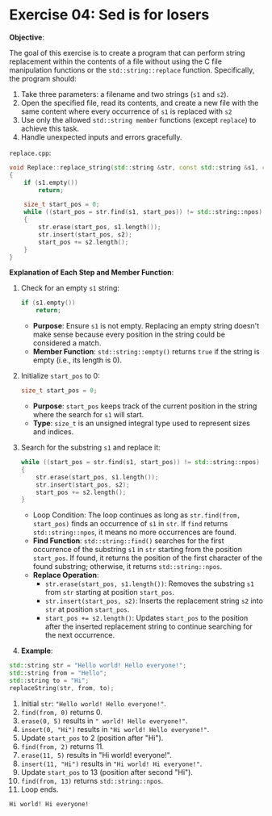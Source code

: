 # Exercise 04: Sed is for losers

**Objective**:

The goal of this exercise is to create a program that can perform string replacement within the contents of a file without using the C file manipulation functions or the `std::string::replace` function. Specifically, the program should:

1. Take three parameters: a filename and two strings (`s1` and `s2`).
2. Open the specified file, read its contents, and create a new file with the same content where every occurrence of `s1` is replaced with `s2`
3. Use only the allowed `std::string member` functions (except `replace`) to achieve this task.
4. Handle unexpected inputs and errors gracefully.

`replace.cpp`:

```cpp
void Replace::replace_string(std::string &str, const std::string &s1, const std::string &s2)
{
    if (s1.empty())
        return;

    size_t start_pos = 0;
    while ((start_pos = str.find(s1, start_pos)) != std::string::npos)
    {
        str.erase(start_pos, s1.length());
        str.insert(start_pos, s2);
        start_pos += s2.length();
    }
}
```

**Explanation of Each Step and Member Function**:

1. Check for an empty `s1` string:

    ```cpp
    if (s1.empty())
        return;
    ```

    - **Purpose**: Ensure `s1` is not empty. Replacing an empty string doesn't make sense because every position in the string could be considered a match.
    - **Member Function**: `std::string::empty()` returns `true` if the string is empty (i.e., its length is 0).

2. Initialize `start_pos` to 0:

    ```cpp
    size_t start_pos = 0;
    ```

    - **Purpose**: `start_pos` keeps track of the current position in the string where the search for `s1` will start.
    - **Type**: `size_t` is an unsigned integral type used to represent sizes and indices.

3. Search for the substring `s1` and replace it:

    ```cpp
    while ((start_pos = str.find(s1, start_pos)) != std::string::npos)
    {
        str.erase(start_pos, s1.length());
        str.insert(start_pos, s2);
        start_pos += s2.length();
    }
    ```

    - Loop Condition: The loop continues as long as `str.find(from, start_pos)` finds an occurrence of `s1` in `str`. If `find` returns `std::string::npos`, it means no more occurrences are found.
    - **Find Function**: `std::string::find()` searches for the first occurrence of the substring `s1` in `str` starting from the position `start_pos`. If found, it returns the position of the first character of the found substring; otherwise, it returns `std::string::npos`.
    - **Replace Operation**:
        - `str.erase(start_pos, s1.length())`: Removes the substring `s1` from `str` starting at position `start_pos`.
        - `str.insert(start_pos, s2)`: Inserts the replacement string `s2` into `str` at position `start_pos`.
        - `start_pos += s2.length()`: Updates `start_pos` to the position after the inserted replacement string to continue searching for the next occurrence.

4. **Example**:

```cpp
std::string str = "Hello world! Hello everyone!";
std::string from = "Hello";
std::string to = "Hi";
replaceString(str, from, to);
```

1. Initial `str`: `"Hello world! Hello everyone!"`.
2. `find(from, 0)` returns 0.
3. `erase(0, 5)` results in `" world! Hello everyone!"`.
4. `insert(0, "Hi")` results in `"Hi world! Hello everyone!"`.
5. Update `start_pos` to 2 (position after "Hi").
6. `find(from, 2)` returns 11.
7. `erase(11, 5)` results in "Hi world! everyone!".
8. `insert(11, "Hi")` results in `"Hi world! Hi everyone!"`.
9. Update `start_pos` to 13 (position after second "Hi").
10. `find(from, 13)` returns `std::string::npos`.
11. Loop ends.

```output
Hi world! Hi everyone!
```
